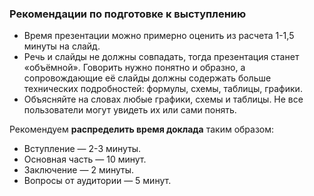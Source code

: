 ### Рекомендации по подготовке к выступлению
* Время презентации можно примерно оценить из расчета 1-1,5 минуты на слайд.
* Речь и слайды не должны совпадать, тогда презентация станет «объёмной». Говорить нужно понятно и образно, а сопровождающие её слайды должны содержать больше технических подробностей: формулы, схемы, таблицы, графики.
* Объясняйте на словах любые графики, схемы и таблицы. Не все пользователи могут увидеть их или сами понять.

Рекомендуем **распределить время доклада** таким образом:
* Вступление — 2-3 минуты.
* Основная часть — 10 минут.
* Заключение — 2 минуты.
* Вопросы от аудитории — 5 минут.
